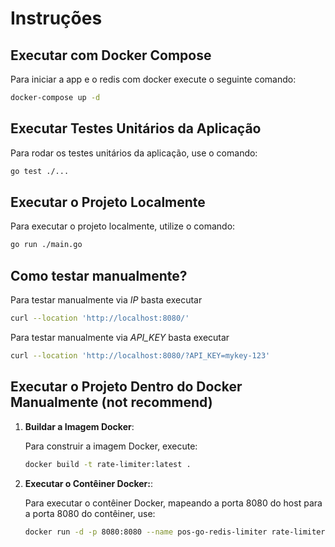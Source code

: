 # Instruções

## Executar com Docker Compose

Para iniciar a app e o redis com docker execute o seguinte comando:

```sh
docker-compose up -d
```

## Executar Testes Unitários da Aplicação

Para rodar os testes unitários da aplicação, use o comando:

```sh
go test ./...
```

## Executar o Projeto Localmente

Para executar o projeto localmente, utilize o comando:

```sh
go run ./main.go
```

## Como testar manualmente?

Para testar manualmente via *IP* basta executar

```sh
curl --location 'http://localhost:8080/'
```

Para testar manualmente via *API_KEY* basta executar

```sh
curl --location 'http://localhost:8080/?API_KEY=mykey-123'
```

## Executar o Projeto Dentro do Docker Manualmente (not recommend)

1. **Buildar a Imagem Docker**:

   Para construir a imagem Docker, execute:

   ```sh
   docker build -t rate-limiter:latest .
   ```

2. **Executar o Contêiner Docker:**:

   Para executar o contêiner Docker, mapeando a porta 8080 do host para a porta 8080 do contêiner, use:

   ```sh
   docker run -d -p 8080:8080 --name pos-go-redis-limiter rate-limiter:latest
   ```

